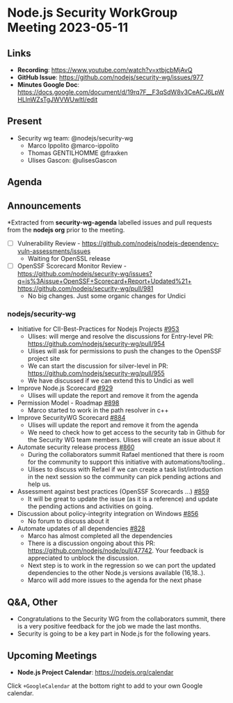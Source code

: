 # Node.js  Security WorkGroup Meeting 2023-05-11

## Links

* **Recording**:  https://www.youtube.com/watch?v=xtbjcbMjAvQ
* **GitHub Issue**: https://github.com/nodejs/security-wg/issues/977
* **Minutes Google Doc**: https://docs.google.com/document/d/19rq7F__F3qSdW8v3CeACJ6LpWHLlnWZsTgJWVWUwltI/edit

## Present

* Security wg team: @nodejs/security-wg
  * Marco Ippolito @marco-ippolito
  * Thomas GENTILHOMME @fraxken
  * Ulises Gascon: @ulisesGascon

## Agenda

## Announcements

*Extracted from **security-wg-agenda** labelled issues and pull requests from the **nodejs org** prior to the meeting.

- [ ] Vulnerability Review - https://github.com/nodejs/nodejs-dependency-vuln-assessments/issues
  - Waiting for OpenSSL release
- [ ] OpenSSF Scorecard Monitor Review - https://github.com/nodejs/security-wg/issues?q=is%3Aissue+OpenSSF+Scorecard+Report+Updated%21+
https://github.com/nodejs/security-wg/pull/981
  - No big changes. Just some organic changes for Undici 

### nodejs/security-wg

* Initiative for CII-Best-Practices for Nodejs Projects [#953](https://github.com/nodejs/security-wg/issues/953)
  * Ulises: will merge and resolve the discussions for Entry-level PR: https://github.com/nodejs/security-wg/pull/954
  * Ulises will ask for permissions to push the changes to the OpenSSF project site
  * We can start the discussion for silver-level in PR: https://github.com/nodejs/security-wg/pull/955
  * We have discussed if we can extend this to Undici as well
* Improve Node.js Scorecard [#929](https://github.com/nodejs/security-wg/issues/929)
  * Ulises will update the report and remove it from the agenda
* Permission Model - Roadmap [#898](https://github.com/nodejs/security-wg/issues/898)
  * Marco started to work in the path resolver in c++
* Improve SecurityWG Scorecard [#884](https://github.com/nodejs/security-wg/issues/884)
  * Ulises will update the report and remove it from the agenda
  * We need to check how to get access to the security tab in Github for the Security WG team members. Ulises will create an issue about it
* Automate security release process [#860](https://github.com/nodejs/security-wg/issues/860)
  * During the collaborators summit Rafael mentioned that there is room for the community to support this initiative with automations/tooling..
  * Ulises to discuss with Refael if we can create a task list/introduction in the next session so the community can pick pending actions and help us.
* Assessment against best practices (OpenSSF Scorecards ...) [#859](https://github.com/nodejs/security-wg/issues/859)
  * It will be great to update the issue (as it is a reference) and update the pending actions and activities on going.
* Discussion about policy-integrity integration on Windows [#856](https://github.com/nodejs/security-wg/issues/856)
  * No forum to discuss about it
* Automate updates of all dependencies [#828](https://github.com/nodejs/security-wg/issues/828)
  * Marco has almost completed all the dependencies
  * There is a discussion ongoing about this PR: https://github.com/nodejs/node/pull/47742. Your feedback is appreciated to unblock the discussion.
  * Next step is to work in the regression so we can port the updated dependencies to the other Node.js versions available (16,18..).
  * Marco will add more issues to the agenda for the next phase

## Q&A, Other

  * Congratulations to the Security WG from the collaborators summit, there is a very positive feedback for the job we made the last months. 
  * Security is going to be a key part in Node.js for the following years.

## Upcoming Meetings

* **Node.js Project Calendar**: <https://nodejs.org/calendar>

Click `+GoogleCalendar` at the bottom right to add to your own Google calendar.


